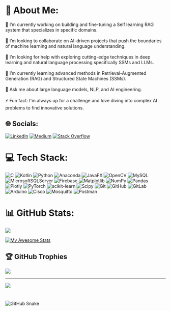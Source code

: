 # 💫 About Me:
🔭 I’m currently working on building and fine-tuning a Self learning RAG system that specializes in specific domains.<br><br>👯 I’m looking to collaborate on AI-driven projects that push the boundaries of machine learning and natural language understanding.<br><br>🤝 I’m looking for help with exploring cutting-edge techniques in deep learning and natural language processing specifically SSMs and LLMs.<br><br>🌱 I’m currently learning advanced methods in Retrieval-Augmented Generation (RAG) and Structured State Machines (SSMs).<br><br>💬 Ask me about large language models, NLP, and AI engineering.<br><br>⚡ Fun fact: I'm always up for a challenge and love diving into complex AI problems to find innovative solutions.


## 🌐 Socials:
[![LinkedIn](https://img.shields.io/badge/LinkedIn-%230077B5.svg?logo=linkedin&logoColor=white)](https://linkedin.com/in/ammar-alnagar-393413201) [![Medium](https://img.shields.io/badge/Medium-12100E?logo=medium&logoColor=white)](https://medium.com/@Ammar-Elnaggar) [![Stack Overflow](https://img.shields.io/badge/-Stackoverflow-FE7A16?logo=stack-overflow&logoColor=white)](https://stackoverflow.com/users/Ammar-Elnaggar) 

# 💻 Tech Stack:
![C](https://img.shields.io/badge/c-%2300599C.svg?style=for-the-badge&logo=c&logoColor=white) ![Kotlin](https://img.shields.io/badge/kotlin-%237F52FF.svg?style=for-the-badge&logo=kotlin&logoColor=white) ![Python](https://img.shields.io/badge/python-3670A0?style=for-the-badge&logo=python&logoColor=ffdd54) ![Anaconda](https://img.shields.io/badge/Anaconda-%2344A833.svg?style=for-the-badge&logo=anaconda&logoColor=white) ![JavaFX](https://img.shields.io/badge/javafx-%23FF0000.svg?style=for-the-badge&logo=javafx&logoColor=white) ![OpenCV](https://img.shields.io/badge/opencv-%23white.svg?style=for-the-badge&logo=opencv&logoColor=white) ![MySQL](https://img.shields.io/badge/mysql-4479A1.svg?style=for-the-badge&logo=mysql&logoColor=white) ![MicrosoftSQLServer](https://img.shields.io/badge/Microsoft%20SQL%20Server-CC2927?style=for-the-badge&logo=microsoft%20sql%20server&logoColor=white) ![Firebase](https://img.shields.io/badge/firebase-a08021?style=for-the-badge&logo=firebase&logoColor=ffcd34)   ![Matplotlib](https://img.shields.io/badge/Matplotlib-%23ffffff.svg?style=for-the-badge&logo=Matplotlib&logoColor=black)  ![NumPy](https://img.shields.io/badge/numpy-%23013243.svg?style=for-the-badge&logo=numpy&logoColor=white) ![Pandas](https://img.shields.io/badge/pandas-%23150458.svg?style=for-the-badge&logo=pandas&logoColor=white) ![Plotly](https://img.shields.io/badge/Plotly-%233F4F75.svg?style=for-the-badge&logo=plotly&logoColor=white) ![PyTorch](https://img.shields.io/badge/PyTorch-%23EE4C2C.svg?style=for-the-badge&logo=PyTorch&logoColor=white) ![scikit-learn](https://img.shields.io/badge/scikit--learn-%23F7931E.svg?style=for-the-badge&logo=scikit-learn&logoColor=white) ![Scipy](https://img.shields.io/badge/SciPy-%230C55A5.svg?style=for-the-badge&logo=scipy&logoColor=%white) ![Git](https://img.shields.io/badge/git-%23F05033.svg?style=for-the-badge&logo=git&logoColor=white) ![GitHub](https://img.shields.io/badge/github-%23121011.svg?style=for-the-badge&logo=github&logoColor=white) ![GitLab](https://img.shields.io/badge/gitlab-%23181717.svg?style=for-the-badge&logo=gitlab&logoColor=white) ![Arduino](https://img.shields.io/badge/-Arduino-00979D?style=for-the-badge&logo=Arduino&logoColor=white) ![Cisco](https://img.shields.io/badge/cisco-%23049fd9.svg?style=for-the-badge&logo=cisco&logoColor=black)  ![Mosquitto](https://img.shields.io/badge/mosquitto-%233C5280.svg?style=for-the-badge&logo=eclipsemosquitto&logoColor=white) ![Postman](https://img.shields.io/badge/Postman-FF6C37?style=for-the-badge&logo=postman&logoColor=white)
# 📊 GitHub Stats:
![](https://github-readme-stats.vercel.app/api/top-langs/?username=Ammar-Alnagar&theme=dark&hide_border=true&include_all_commits=true&count_private=false&layout=compact)

[![My Awesome Stats](https://awesome-github-stats.azurewebsites.net/user-stats/Ammar-Alnagar?cardType=level&theme=dark&preferLogin=false&Ring=DD2727&Border=DD2727)](https://git.io/awesome-stats-card)

## 🏆 GitHub Trophies
![](https://github-profile-trophy.vercel.app/?username=Ammar-Alnagar&theme=dracula&no-frame=true&no-bg=false&margin-w=4)




---
[![](https://visitcount.itsvg.in/api?id=Ammar-Alnagar&icon=0&color=8)](https://visitcount.itsvg.in)

<!-- Proudly created with GPRM ( https://gprm.itsvg.in ) -->

###

<br clear="both">

<img alt="GitHub Snake" src="https://raw.githubusercontent.com/Ammar-Alnagar/Ammar-Alnagar/output/github-contribution-grid-snake-dark.svg" />

###
